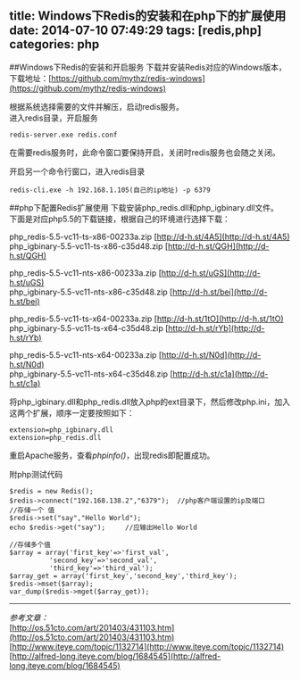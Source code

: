 title: Windows下Redis的安装和在php下的扩展使用
date: 2014-07-10 07:49:29
tags: [redis,php]
categories: php
---
##Windows下Redis的安装和开启服务
下载并安装Redis对应的Windows版本，下载地址：[https://github.com/mythz/redis-windows](https://github.com/mythz/redis-windows)

根据系统选择需要的文件并解压，启动redis服务。  
进入redis目录，开启服务
```
redis-server.exe redis.conf
```

在需要redis服务时，此命令窗口要保持开启，关闭时redis服务也会随之关闭。

开启另一个命令行窗口，进入redis目录
```
redis-cli.exe -h 192.168.1.105(自己的ip地址) -p 6379
```

##php下配置Redis扩展使用
下载安装php_redis.dll和php_igbinary.dll文件。  
下面是对应php5.5的下载链接，根据自己的环境进行选择下载：
<!--more-->

php_redis-5.5-vc11-ts-x86-00233a.zip [http://d-h.st/4A5](http://d-h.st/4A5)  
php_igbinary-5.5-vc11-ts-x86-c35d48.zip [http://d-h.st/QGH](http://d-h.st/QGH)  

php_redis-5.5-vc11-nts-x86-00233a.zip [http://d-h.st/uGS](http://d-h.st/uGS)  
php_igbinary-5.5-vc11-nts-x86-c35d48.zip [http://d-h.st/bei](http://d-h.st/bei)

php_redis-5.5-vc11-ts-x64-00233a.zip [http://d-h.st/1tO](http://d-h.st/1tO)  
php_igbinary-5.5-vc11-ts-x64-c35d48.zip [http://d-h.st/rYb](http://d-h.st/rYb)  

php_redis-5.5-vc11-nts-x64-00233a.zip [http://d-h.st/N0d](http://d-h.st/N0d)  
php_igbinary-5.5-vc11-nts-x64-c35d48.zip [http://d-h.st/c1a](http://d-h.st/c1a)

将php_igbinary.dll和php_redis.dll放入php的ext目录下，然后修改php.ini，加入这两个扩展，顺序一定要按照如下：
```
extension=php_igbinary.dll
extension=php_redis.dll
```

重启Apache服务，查看*phpinfo()*，出现redis即配置成功。

附php测试代码
```
$redis = new Redis();  
$redis->connect("192.168.138.2","6379");  //php客户端设置的ip及端口  
//存储一个 值  
$redis->set("say","Hello World");  
echo $redis->get("say");     //应输出Hello World  
  
//存储多个值  
$array = array('first_key'=>'first_val',  
          'second_key'=>'second_val',  
          'third_key'=>'third_val');  
$array_get = array('first_key','second_key','third_key');  
$redis->mset($array);  
var_dump($redis->mget($array_get));  
```

----------
*参考文章：*  
[http://os.51cto.com/art/201403/431103.htm](http://os.51cto.com/art/201403/431103.htm)
[http://www.iteye.com/topic/1132714](http://www.iteye.com/topic/1132714)
[http://alfred-long.iteye.com/blog/1684545](http://alfred-long.iteye.com/blog/1684545)